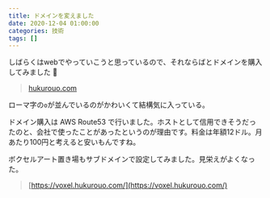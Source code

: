 ```yaml
---
title: ドメインを変えました
date: 2020-12-04 01:00:00
categories: 技術
tags: []
---
```


しばらくはwebでやっていこうと思っているので、それならばとドメインを購入してみました 🎉

> [hukurouo.com](https://hukurouo.com)

ローマ字の`o`が並んでいるのがかわいくて結構気に入っている。


ドメイン購入は AWS Route53 で行いました。ホストとして信用できそうだったのと、会社で使ったことがあったというのが理由です。料金は年額12ドル。月あたり100円と考えると安いもんですね。

ボクセルアート置き場もサブドメインで設定してみました。見栄えがよくなった。

> [https://voxel.hukurouo.com/](https://voxel.hukurouo.com/)

